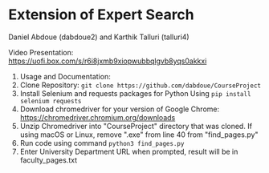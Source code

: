 # Extension of Expert Search

Daniel Abdoue (dabdoue2) and Karthik Talluri (talluri4)

Video Presentation: https://uofi.box.com/s/r6i8jxmb9xiopwubbqlgvb8yqs0akkxi

1. Usage and Documentation:
2. Clone Repository: `git clone https://github.com/dabdoue/CourseProject`
3. Install Selenium and requests packages for Python Using `pip install selenium requests`
4. Download chromedriver for your version of Google Chrome: https://chromedriver.chromium.org/downloads
5. Unzip Chromedriver into "CourseProject" directory that was cloned. If using macOS or Linux, remove ".exe" from line 40 from "find_pages.py"
6. Run code using command `python3 find_pages.py`
7. Enter University Department URL when prompted, result will be in faculty_pages.txt
